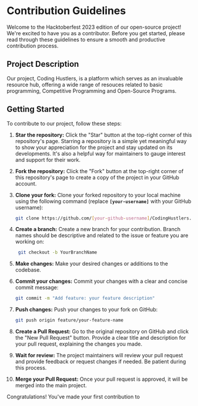 # **Contribution Guidelines**

Welcome to the Hacktoberfest 2023 edition of our open-source project! We're excited to have you as a contributor. Before you get started, please read through these guidelines to ensure a smooth and productive contribution process.

## **Project Description**

Our project, Coding Hustlers, is a platform which serves as an invaluable resource hub, offering a wide range of resouces related to basic programming, Competitive Programming and Open-Source Programs.

## **Getting Started**

To contribute to our project, follow these steps:

1. **Star the repository:** Click the "Star" button at the top-right corner of this repository's page. Starring a repository is a simple yet meaningful way to show your appreciation for the project and stay updated on its developments. It's also a helpful way for maintainers to gauge interest and support for their work.
2. **Fork the repository:** Click the "Fork" button at the top-right corner of this repository's page to create a copy of the project in your GitHub account.
3. **Clone your fork:** Clone your forked repository to your local machine using the following command (replace **`[your-username]`** with your GitHub username):
    
    ```bash
    git clone https://github.com/[your-github-username]/CodingHustlers.git
    ```
    
4. **Create a branch:** Create a new branch for your contribution. Branch names should be descriptive and related to the issue or feature you are working on:
    
    ```bash
     git checkout -b YourBranchName
    ```

5. **Make changes:** Make your desired changes or additions to the codebase.
6. **Commit your changes:** Commit your changes with a clear and concise commit message:
    
    ```bash
    git commit -m "Add feature: your feature description"
    ```
    
7. **Push changes:** Push your changes to your fork on GitHub:
    
    ```bash
    git push origin feature/your-feature-name
    ```
    
8. **Create a Pull Request:** Go to the original repository on GitHub and click the "New Pull Request" button. Provide a clear title and description for your pull request, explaining the changes you made.
9. **Wait for review:** The project maintainers will review your pull request and provide feedback or request changes if needed. Be patient during this process.
10. **Merge your Pull Request:** Once your pull request is approved, it will be merged into the main project.

Congratulations! You've made your first contribution to
